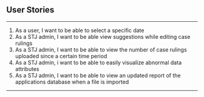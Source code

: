 
## User Stories
-------------
1. As a user, I want to be able to select a specific date 
2. As a STJ admin, I want to be able view suggestions while editing case rulings 
3. As a STJ admin, I want to be able to view the number of case rulings uploaded since a certain time period
4. As a STJ admin, i want to be able to easily visualize abnormal data attributes 
5. As a STJ admin, I want to be able to view an updated report of the applications database when a file is imported
---------------------------------------------------------------------------------------------------------

